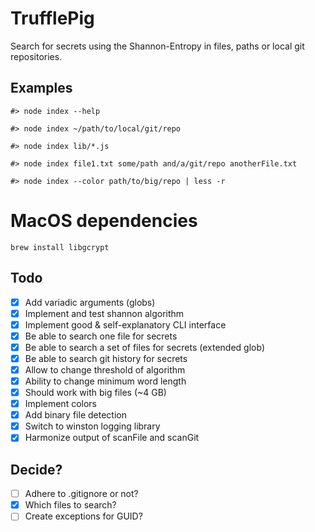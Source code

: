 # TrufflePig

Search for secrets using the Shannon-Entropy in files, paths or local git repositories.

## Examples

```
#> node index --help

#> node index ~/path/to/local/git/repo

#> node index lib/*.js

#> node index file1.txt some/path and/a/git/repo anotherFile.txt

#> node index --color path/to/big/repo | less -r

```



# MacOS dependencies

```
brew install libgcrypt
```

## Todo

- [x] Add variadic arguments (globs)
- [x] Implement and test shannon algorithm
- [x] Implement good & self-explanatory CLI interface
- [x] Be able to search one file for secrets
- [x] Be able to search a set of files for secrets (extended glob)
- [x] Be able to search git history for secrets
- [x] Allow to change threshold of algorithm
- [x] Ability to change minimum word length
- [x] Should work with big files (~4 GB)
- [x] Implement colors
- [x] Add binary file detection
- [x] Switch to winston logging library
- [x] Harmonize output of scanFile and scanGit

## Decide?

- [ ] Adhere to .gitignore or not?
- [x] Which files to search?
- [ ] Create exceptions for GUID?
